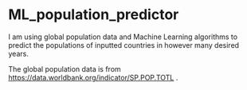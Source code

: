 # ML_population_predictor
I am using global population data and Machine Learning algorithms to predict the populations of inputted countries in however many desired years.

The global population data is from https://data.worldbank.org/indicator/SP.POP.TOTL .
